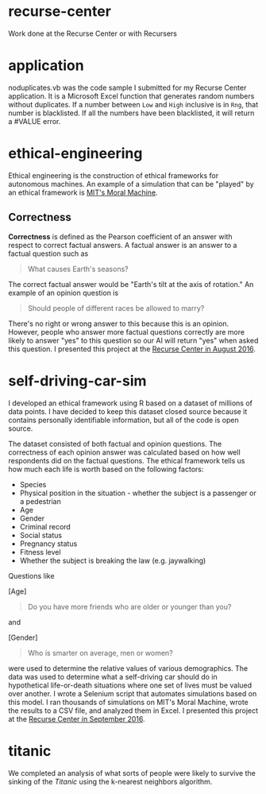 # recurse-center
Work done at the Recurse Center or with Recursers
# application
noduplicates.vb was the code sample I submitted for my Recurse Center application. It is a Microsoft Excel function that generates random numbers without duplicates. If a number between ```Low``` and ```High``` inclusive is in ```Rng```, that number is blacklisted. If all the numbers have been blacklisted, it will return a #VALUE error.

# ethical-engineering
Ethical engineering is the construction of ethical frameworks for autonomous machines. An example of a simulation that can be "played" by an ethical framework is [MIT's Moral Machine](http://moralmachine.mit.edu/).
## Correctness
**Correctness** is defined as the Pearson coefficient of an answer with respect to correct factual answers. A factual answer is an answer to a factual question such as
> What causes Earth's seasons?

The correct factual answer would be "Earth's tilt at the axis of rotation."
An example of an opinion question is
> Should people of different races be allowed to marry?

There's no right or wrong answer to this because this is an opinion. However, people who answer more factual questions correctly are more likely to answer "yes" to this question so our AI will return "yes" when asked this question. I presented this project at the [Recurse Center in August 2016](https://presentations.recurse.com/?date=1472101200000).

# self-driving-car-sim
I developed an ethical framework using R based on a dataset of millions of data points. I have decided to keep this dataset closed source because it contains personally identifiable information, but all of the code is open source.

The dataset consisted of both factual and opinion questions. The correctness of each opinion answer was calculated based on how well respondents did on the factual questions. The ethical framework tells us how much each life is worth based on the following factors:
* Species
* Physical position in the situation - whether the subject is a passenger or a pedestrian
* Age
* Gender
* Criminal record
* Social status
* Pregnancy status
* Fitness level
* Whether the subject is breaking the law (e.g. jaywalking)

Questions like

[Age]
> Do you have more friends who are older or younger than you?

and

[Gender]
> Who is smarter on average, men or women?

were used to determine the relative values of various demographics. The data was used to determine what a self-driving car should do in hypothetical life-or-death situations where one set of lives must be valued over another. I wrote a Selenium script that automates simulations based on this model. I ran thousands of simulations on MIT's Moral Machine, wrote the results to a CSV file, and analyzed them in Excel. I presented this project at the [Recurse Center in September 2016](https://presentations.recurse.com/?date=1474520400000).
# titanic
We completed an analysis of what sorts of people were likely to survive the sinking of the *Titanic* using the k-nearest neighbors algorithm.
